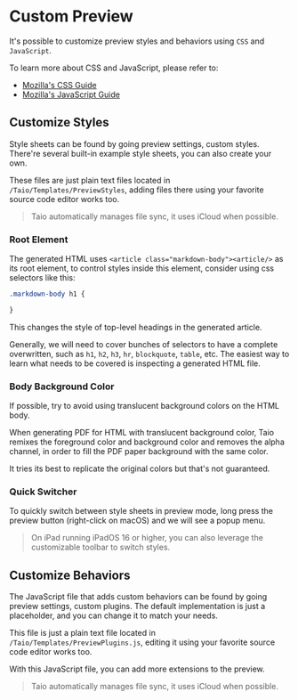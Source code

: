 # Custom Preview

It's possible to customize preview styles and behaviors using `CSS` and `JavaScript`.

To learn more about CSS and JavaScript, please refer to:

- [Mozilla's CSS Guide](https://developer.mozilla.org/en-US/docs/Web/CSS)
- [Mozilla's JavaScript Guide](https://developer.mozilla.org/en-US/docs/Web/JavaScript)

## Customize Styles

Style sheets can be found by going preview settings, custom styles. There're several built-in example style sheets, you can also create your own.

These files are just plain text files located in `/Taio/Templates/PreviewStyles`, adding files there using your favorite source code editor works too.

> Taio automatically manages file sync, it uses iCloud when possible.

### Root Element

The generated HTML uses `<article class="markdown-body"><article/>` as its root element, to control styles inside this element, consider using css selectors like this:

```css
.markdown-body h1 {

}
```

This changes the style of top-level headings in the generated article.

Generally, we will need to cover bunches of selectors to have a complete overwritten, such as `h1`, `h2`, `h3`, `hr`, `blockquote`, `table`, etc. The easiest way to learn what needs to be covered is inspecting a generated HTML file.

### Body Background Color

If possible, try to avoid using translucent background colors on the HTML body.

When generating PDF for HTML with translucent background color, Taio remixes the foreground color and background color and removes the alpha channel, in order to fill the PDF paper background with the same color.

It tries its best to replicate the original colors but that's not guaranteed.

### Quick Switcher

To quickly switch between style sheets in preview mode, long press the preview button (right-click on macOS) and we will see a popup menu.

> On iPad running iPadOS 16 or higher, you can also leverage the customizable toolbar to switch styles.

## Customize Behaviors

The JavaScript file that adds custom behaviors can be found by going preview settings, custom plugins. The default implementation is just a placeholder, and you can change it to match your needs.

This file is just a plain text file located in `/Taio/Templates/PreviewPlugins.js`, editing it using your favorite source code editor works too.

With this JavaScript file, you can add more extensions to the preview.

> Taio automatically manages file sync, it uses iCloud when possible.